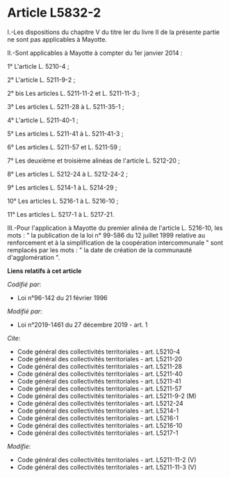 # Article L5832-2

I.-Les dispositions du chapitre V du titre Ier du livre II de la présente partie ne sont pas applicables à Mayotte. 

II.-Sont applicables à Mayotte à compter du 1er janvier 2014 : 

1° L'article L. 5210-4 ; 

2° L'article L. 5211-9-2 ; 

2° bis Les articles L. 5211-11-2 et L. 5211-11-3 ; 

3° Les articles L. 5211-28 à L. 5211-35-1 ; 

4° L'article L. 5211-40-1 ; 

5° Les articles L. 5211-41 à L. 5211-41-3 ; 

6° Les articles L. 5211-57 et L. 5211-59 ; 

7° Les deuxième et troisième alinéas de l'article L. 5212-20 ; 

8° Les articles L. 5212-24 à L. 5212-24-2 ; 

9° Les articles L. 5214-1 à L. 5214-29 ; 

10° Les articles L. 5216-1 à L. 5216-10 ; 

11° Les articles L. 5217-1 à L. 5217-21. 

III.-Pour l'application à Mayotte du premier alinéa de l'article L. 5216-10, les mots : " la publication de la loi n° 99-586
du 12 juillet 1999 relative au renforcement et à la simplification de la coopération intercommunale " sont remplacés par les
mots : " la date de création de la communauté d'agglomération ".

**Liens relatifs à cet article**

_Codifié par_:

  - Loi n°96-142 du 21 février 1996

_Modifié par_:

  - Loi n°2019-1461 du 27 décembre 2019 - art. 1

_Cite_:

  - Code général des collectivités territoriales - art. L5210-4
  - Code général des collectivités territoriales - art. L5211-20
  - Code général des collectivités territoriales - art. L5211-28
  - Code général des collectivités territoriales - art. L5211-40
  - Code général des collectivités territoriales - art. L5211-41
  - Code général des collectivités territoriales - art. L5211-57
  - Code général des collectivités territoriales - art. L5211-9-2 (M)
  - Code général des collectivités territoriales - art. L5212-24
  - Code général des collectivités territoriales - art. L5214-1
  - Code général des collectivités territoriales - art. L5216-1
  - Code général des collectivités territoriales - art. L5216-10
  - Code général des collectivités territoriales - art. L5217-1

_Modifie_:

  - Code général des collectivités territoriales - art. L5211-11-2 (V)
  - Code général des collectivités territoriales - art. L5211-11-3 (V)

